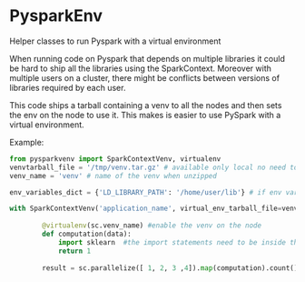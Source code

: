 # PysparkEnv
Helper classes to run Pyspark with a virtual environment

When running code on Pyspark that depends on multiple libraries it could be hard to ship all the libraries using the SparkContext.
Moreover with multiple users on a cluster, there might be conflicts between versions of libraries required by each user.

This code ships a tarball containing a venv to all the nodes and then sets the env on the node to use it.
This makes is easier to use PySpark with a virtual environment.

Example:
```python
from pysparkvenv import SparkContextVenv, virtualenv
venvtarball_file = '/tmp/venv.tar.gz' # available only local no need to have it on the nodes
venv_name = 'venv' # name of the venv when unzipped

env_variables_dict = {'LD_LIBRARY_PATH': '/home/user/lib'} # if env variables need to be set on the nodes

with SparkContextVenv('application_name', virtual_env_tarball_file=venvtarball_file, venv_name=venv_name, env_variables_dict=env_variables_dict) as sc: #
        
        @virtualenv(sc.venv_name) #enable the venv on the node
        def computation(data):
            import sklearn  #the import statements need to be inside the method decorated with "virtualenv"
            return 1
       
        result = sc.parallelize([ 1, 2, 3 ,4]).map(computation).count()
```